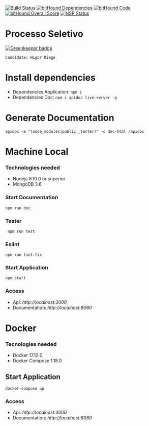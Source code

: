 [![Build Status](https://travis-ci.org/higordiego/tester-lap3d.svg?branch=master)](https://travis-ci.org/higordiego/tester-lap3d)
[![bitHound Dependencies](https://www.bithound.io/github/higordiego/tester-lap3d/badges/dependencies.svg)](https://www.bithound.io/github/higordiego/tester-lap3d/master/dependencies/npm)
[![bitHound Code](https://www.bithound.io/github/higordiego/tester-lap3d/badges/code.svg)](https://www.bithound.io/github/higordiego/tester-lap3d)
[![bitHound Overall Score](https://www.bithound.io/github/higordiego/tester-lap3d/badges/score.svg)](https://www.bithound.io/github/higordiego/tester-lap3d)
[![NSP Status](https://nodesecurity.io/orgs/higor-diego/projects/d08ae528-73a6-4d05-b505-7a22f69830ce/badge)](https://nodesecurity.io/orgs/higor-diego/projects/d08ae528-73a6-4d05-b505-7a22f69830ce)
# Processo Seletivo 

[![Greenkeeper badge](https://badges.greenkeeper.io/higordiego/tester-lap3d.svg)](https://greenkeeper.io/)

    Candidate: Higor Diego

# Install dependencies

- Dependencies Application: ` npm i `
- Dependencies Doc: `npm i apidoc live-server -g`


# Generate Documentation
` apidoc -e "(node_modules|public|_tester)" -o doc-html /apidoc `


# Machine Local
### Technologies needed
- Nodejs 8.10.0 or superior
- MongoDB 3.6

### Start Documentation
`npm run doc`

### Tester
` npm run test`

### Eslint
` npm run lint:fix `

### Start Application
`npm start`

### Access
- Api: *http://localhost:3000*
- Documentation: *http://localhost:8080*

# Docker
### Tecnologies needed
- Docker 17.12.0
- Docker Compose 1.18.0

## Start Application
`docker-compose up`

### Access
- Api: *http://localhost:3000*
- Documentation: *http://localhost:8080*



